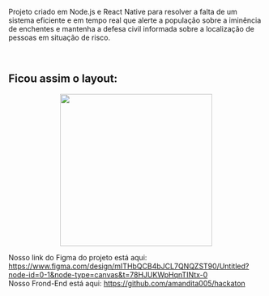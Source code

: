 <p>
  Projeto criado em Node.js e React Native para resolver a falta de um sistema eficiente e em tempo real que alerte a população sobre a iminência de enchentes e mantenha a defesa civil informada sobre a localização de pessoas em situação de risco.
</p>
<br>

## Ficou assim o layout:

<div align="center">
<img src="https://github.com/user-attachments/assets/895d0a5e-d645-4c65-87dc-1b3a93f710b9" width="300px" />
</div>


Nosso link do Figma do projeto está aqui: https://www.figma.com/design/mITHbQCB4bJCL7QNQZST90/Untitled?node-id=0-1&node-type=canvas&t=78HJUKWpHqnTINtx-0
</br>
Nosso Frond-End está aqui: https://github.com/amandita005/hackaton

